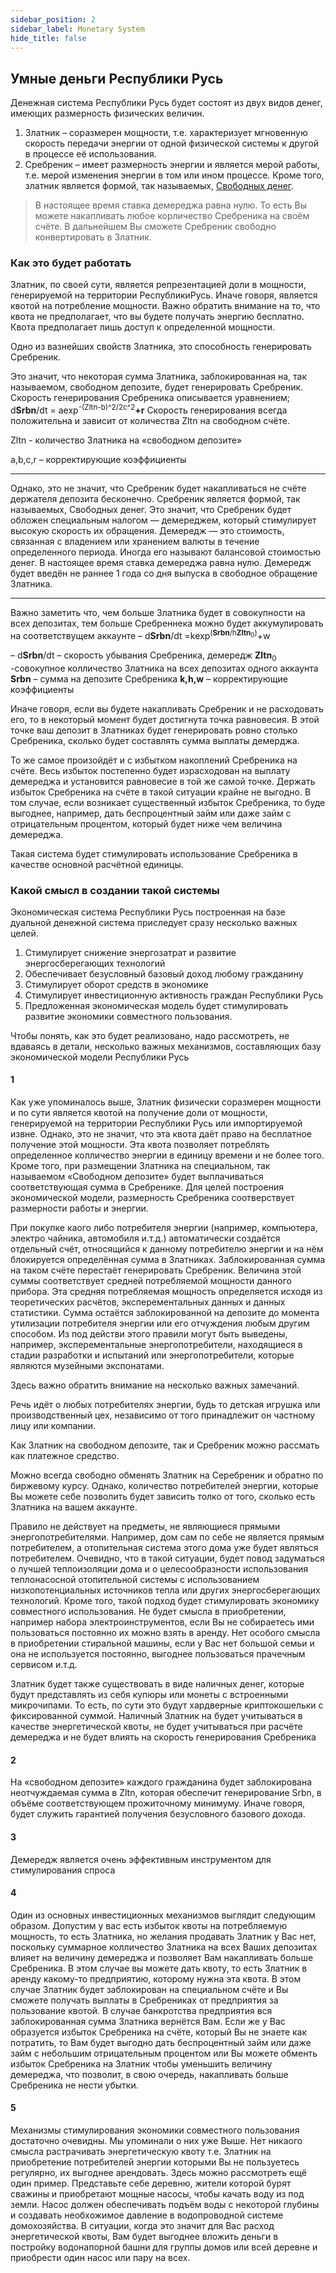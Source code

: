 ```yaml
---
sidebar_position: 2
sidebar_label: Monetary System
hide_title: false
---
```


## Умные деньги Республики Русь

Денежная система Республики Русь будет состоят из двух видов денег, имеющих размерность физических величин.

1. Златник  – соразмерен мощности, т.е. характеризует мгновенную скорость передачи энергии от одной физической системы к другой в процессе её использования. 
2. Сребреник – имеет размерность энергии и является мерой работы, т.е. мерой изменения энергии в том или ином процессе. Кроме того, златник является формой, так называемых, [Свободных денег](https://ru.wikipedia.org/wiki/%D0%A1%D0%B2%D0%BE%D0%B1%D0%BE%D0%B4%D0%BD%D1%8B%D0%B5_%D0%B4%D0%B5%D0%BD%D1%8C%D0%B3%D0%B8).

> В настоящее время ставка демереджа равна нулю. То есть Вы можете накапливать любое корличество Сребреника на своём счёте. В дальнейшем Вы сможете Сребреник свободно конвертировать в Златник. 

### Как это будет работать

Златник, по своей сути, является репрезентацией доли в мощности, генерируемой на территории РеспубликиРусь. Иначе говоря, является квотой на потребление мощности. Важно обратить внимание на то, что квота не предполагает, что вы будете получать энергию бесплатно. Квота предполагает лишь доступ к определенной мощности.

Одно из вазнейших свойств Златника, это способность генерировать Сребреник.

Это значит, что некоторая сумма Златника, заблокированная на, так называемом, свободном депозите, будет генерировать Сребреник. Скорость генерирования Сребреника описывается уравнением; d**Srbn**/dt = aexp<sup>-(Zltn-b)^2/2c^2</sup>**+r** Скорость генерирования всегда положительна и зависит от количества Zltn на свободном счёте.

Zltn - количество Златника на «свободном депозите»

a,b,c,r – корректирующие коэффициенты

---

Однако, это не значит, что Сребреник будет накапливаться не счёте держателя депозита бесконечно. Сребреник является формой, так называемых, Свободных денег. Это значит, что Сребреник будет обложен специальным налогом — демереджем, который стимулирует высокую скорость их обращения. 
Демередж — это стоимость, связанная с владением или хранением валюты в течение определенного периода. Иногда его называют балансовой стоимостью денег.
В настоящее время ставка демереджа равна нулю. Демередж будет введён не раннее 1 года со дня выпуска в свободное обращение Златника.

---

Важно заметить что,  чем больше Златника будет в совокупности на всех депозитах, тем больше Сребреннека можно будет аккумулировать на соответствущем аккаунте – d**Srbn**/dt =kexp<sup>(**Srbn**/h**Zltn**<sub>0</sub>)</sup>+w

– d**Srbn**/dt – скорость убывания Сребреника, демередж
**Zltn**<sub>0</sub> -совокупное колличество Златника на всех депозитах одного аккаунта
**Srbn** – сумма на депозите Сребреника
**k,h,w** – корректирующие коэффициенты

Иначе говоря, если вы будете накапливать Сребреник и не расходовать его, то в некоторый момент будет достигнута точка равновесия. В этой точке ваш депозит в Златниках будет генерировать ровно столько Сребреника, сколько будет составлять сумма выплаты демерджа. 

То же самое произойдёт и с избытком накоплений Сребреника на счёте. Весь избыток постепенно будет израсходован на выплату демереджа и установится равновесие в той же самой точке. Держать избыток Сребреника на счёте в такой ситуации крайне не выгодно. В том случае, если возникает существенный избыток Сребреника, то буде выгоднее, например, дать беспроцентный займ или даже займ с отрицательным процентом, который будет ниже чем величина демереджа.

Такая система будет стимулировать использование Сребреника в качестве основной расчётной единицы.

### Какой смысл в создании такой системы

Экономическая система Республики Русь построенная на базе дуальной денежной система приследует сразу несколько важных целей.

1. Стимулирует снижение энергозатрат и развитие энергосберегающих технологий
2. Обеспечивает безусловный базовый доход любому гражданину
3. Стимулирует оборот средств в экономике
4. Стимулирует инвестиционную активность граждан Республики Русь
5. Предложенная экономическая модель будет стимулировать развитие экономики совместного пользования.


Чтобы понять, как это будет реализовано, надо рассмотреть, не вдаваясь в детали, несколько важных механизмов, составляющих базу экономической модели Республики Русь 

#### 1

Как уже упоминалось выше, Златник физически соразмерен мощности и по сути является квотой на получение доли от мощности, генерируемой на территории Республики Русь или импортируемой извне. Однако, это не значит, что эта квота даёт право на бесплатное получение этой мощности. Эта квота позволяет потреблять определенное колличество энергии в единицу времени и не более того. Кроме того, при размещении Златника на специальном, так называемом «Свободном депозите» будет выплачиваться соответствующая сумма в Сребренике. Для целей построения экономической модели, размерность Сребреника соотверствует размерности работы и энергии.

При покупке каого либо потребителя энергии (например, компьютера, электро чайника, автомобиля и.т.д.) автоматически создаётся отдельный счёт, относящийся к данному потребителю энергии и на нём блокируется определённая сумма в Златниках. Заблокированная сумма на таком счёте перестаёт генерировать Сребреник. Величина этой суммы соответствует средней потребляемой мощности данного прибора. Эта средняя потребляемая мощность определяется исходя из теоретических расчётов, эксперементальных данных и данных статистики. Сумма остаётся заблокированной на депозите до момента утилизации потребителя энергии или его отчуждения любым другим способом.  Из под действи этого правили могут быть выведены, например, эксперементальные энергопотребители, находящиеся в стадии разработки и испытаний или энергопотребители, которые являются музейными экспонатами.

Здесь важно обратить внимание на несколько важных замечаний.

Речь идёт о любых потребителях энергии, будь то детская игрушка или производственный цех, независимо от того принадлежит он частному лицу или компании. 

Как Златник на свободном депозите, так и Сребреник можно рассмать как платежное средство. 

Можно всегда свободно обменять Златник на Серебреник и обратно по биржевому курсу. Однако, количество потребителей энергии, которые Вы можете себе позволить будет зависить толко от того, сколько есть Златника на  вашем аккаунте.

Правило не действует на предметы, не являющиеся прямыми энергопотребителями. Например, дом сам по себе не является прямым потребителем, а отопительная система этого дома уже будет являться потребителем. Очевидно, что в такой ситуации, будет повод задуматься о лучшей теплоизоляции дома и о целесообразности использования теплонасосной отопительной системы с использованием низкопотенциальных источников тепла или других энергосберегающих технологий. Кроме того, такой подход будет стимулировать экономику совместного использования. Не будет смысла в приобретении, например набора электроинструментов, если Вы не собираетесь ими пользоваться постоянно их можно взять в аренду. Нет особого смысла в приобретении стиральной машины, если у Вас нет большой семьи и она не используется постоянно, выгоднее пользоваться прачечным сервисом и.т.д.

Златник будет также существовать в виде наличных денег, которые будут представлять из себя купюры или монеты с встроенными микрочипами. То есть, по сути это будут хардверные криптокошельки с фиксированной суммой. Наличный Златник на будет учитываться в качестве энергетической квоты, не будет учитываться при расчёте демереджа и не будет влиять на скорость генерирования Сребреника

#### 2

На «свободном депозите» каждого гражданина будет заблокирована неотчуждаемая сумма в Zltn, которая обеспечит генерирование Srbn, в объёме соответствующем прожиточному минимуму. Иначе говоря, будет служить гарантией получения безусловного базового дохода.

#### 3

Демередж является очень эффективным инструментом для стимулирования спроса

#### 4

Один из основных инвестиционных механизмов выглядит следующим образом. Допустим у вас есть избыток квоты на потребляемую мощность, то есть Златника, но желания продавать Златник у Вас нет, поскольку суммарное колличество Златника на всех Ваших депозитах влияет на величину демереджа и позволяет Вам накапливать больше Сребреника. В этом случае вы можете дать квоту, то есть Златник в аренду какому-то предприятию, которому нужна эта квота. В этом случае Златник будет заблокирован на специальном счёте и Вы сможете получать выплаты в Сребрениках от предприятия за пользование квотой. В случае банкротства предприятия вся заблокированная сумма Златника вернётся Вам. Если же у Вас образуется избыток Сребреника на счёте, который Вы не знаете как потратить, то Вам будет выгодно дать беспроцентный займ или даже займ с небольшим отрицательным процентом или Вы можете обменть избыток Сребреника на Златник чтобы уменьшить величину демереджа, что позволит, в свою очередь, накапливать больше Сребреника не нести убытки. 

#### 5

Механизмы стимулирования экономики совместного пользования достаточно очевидны. Мы упоминали о них уже Выше. Нет никаого смысла растрачивать энергетическую квоту т.е. Златник на приобретение потребителей энергии которыми Вы не пользуетесь регулярно, их выгоднее арендовать. Здесь можно рассмотреть ещё один пример. Представьте себе деревню, жители которой бурят сважины и приобретают мощные насосы, чтобы качать воду из под земли. Насос должен обеспечивать подъём воды с некоторой глубины и создавать необхожимое давление в водопроводной системе домохозяйства.  В ситуации, когда это значит для Вас расход энергетической квоты, Вам будет выгоднее вложить деньги в постройку водонапорной башни для группы домов или всей деревне и приобрести один насос или пару на всех.
